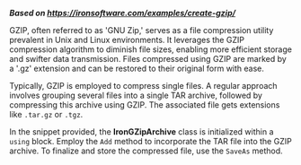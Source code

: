 ***Based on <https://ironsoftware.com/examples/create-gzip/>***

GZIP, often referred to as 'GNU Zip,' serves as a file compression utility prevalent in Unix and Linux environments. It leverages the GZIP compression algorithm to diminish file sizes, enabling more efficient storage and swifter data transmission. Files compressed using GZIP are marked by a '.gz' extension and can be restored to their original form with ease.

Typically, GZIP is employed to compress single files. A regular approach involves grouping several files into a single TAR archive, followed by compressing this archive using GZIP. The associated file gets extensions like `.tar.gz` or `.tgz`.

In the snippet provided, the **IronGZipArchive** class is initialized within a `using` block. Employ the `Add` method to incorporate the TAR file into the GZIP archive. To finalize and store the compressed file, use the `SaveAs` method.
